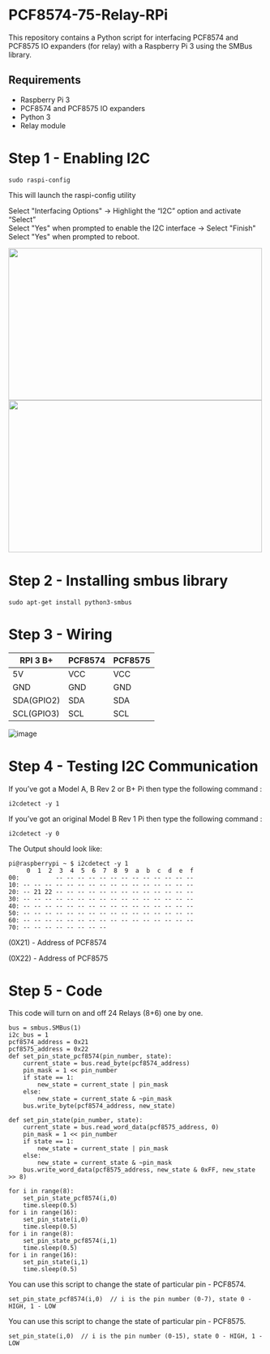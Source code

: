 # PCF8574-75-Relay-RPi
 This repository contains a Python script for interfacing PCF8574 and PCF8575 IO expanders (for relay) with a Raspberry Pi 3 using the SMBus library.

## Requirements

* Raspberry Pi 3
* PCF8574 and PCF8575 IO expanders
* Python 3
* Relay module

# Step 1 - Enabling I2C

```
sudo raspi-config
```
This will launch the raspi-config utility

Select "Interfacing Options"  -> Highlight the “I2C” option and activate “Select”  
Select "Yes" when prompted to enable the I2C interface  -> Select "Finish"  
Select "Yes" when prompted to reboot.

<img src="https://github.com/Nareshraj312/PCF8574-75-Relay-RPi/assets/94052859/0709b2ea-7f6b-4d69-9092-bc704f929e8d" width="500" height="300">  <img src="https://github.com/Nareshraj312/PCF8574-75-Relay-RPi/assets/94052859/61751710-8f25-4222-b91a-2af164de4b4a" width="500" height="300"> 



# Step 2 - Installing smbus library
  ```
  sudo apt-get install python3-smbus
  ```
# Step 3 - Wiring

| RPI 3 B+ | PCF8574 | PCF8575 |
| ------------- | ------------- | ------------- |
| 5V  |  VCC  | VCC  |
| GND  | GND  | GND  |
| SDA(GPIO2)  | SDA  | SDA  |
| SCL(GPIO3)  | SCL  | SCL  |


![image](https://github.com/Nareshraj312/PCF8574-75-Relay-RPi/assets/94052859/85150e37-1eaf-4ea1-9ace-29a51778fcd2)


# Step 4 - Testing I2C Communication
If you’ve got a Model A, B Rev 2 or B+ Pi then type the following command :
```
i2cdetect -y 1
```

If you’ve got an original Model B Rev 1 Pi then type the following command :
```
i2cdetect -y 0
```

The Output should look like:

```
pi@raspberrypi ~ $ i2cdetect -y 1
     0  1  2  3  4  5  6  7  8  9  a  b  c  d  e  f
00:          -- -- -- -- -- -- -- -- -- -- -- -- --
10: -- -- -- -- -- -- -- -- -- -- -- -- -- -- -- --
20: -- 21 22 -- -- -- -- -- -- -- -- -- -- -- -- --
30: -- -- -- -- -- -- -- -- -- -- -- -- -- -- -- --
40: -- -- -- -- -- -- -- -- -- -- -- -- -- -- -- --
50: -- -- -- -- -- -- -- -- -- -- -- -- -- -- -- --
60: -- -- -- -- -- -- -- -- -- -- -- -- -- -- -- --
70: -- -- -- -- -- -- -- --
```

(0X21) - Address of PCF8574

(0X22) - Address of PCF8575


# Step 5 - Code

This code will turn on and off 24 Relays (8+6) one by one.

```
bus = smbus.SMBus(1)
i2c_bus = 1
pcf8574_address = 0x21
pcf8575_address = 0x22 
def set_pin_state_pcf8574(pin_number, state):
    current_state = bus.read_byte(pcf8574_address)
    pin_mask = 1 << pin_number
    if state == 1:
        new_state = current_state | pin_mask
    else:
        new_state = current_state & ~pin_mask
    bus.write_byte(pcf8574_address, new_state)
    
def set_pin_state(pin_number, state):
    current_state = bus.read_word_data(pcf8575_address, 0)
    pin_mask = 1 << pin_number
    if state == 1:
        new_state = current_state | pin_mask
    else:
        new_state = current_state & ~pin_mask
    bus.write_word_data(pcf8575_address, new_state & 0xFF, new_state >> 8)

for i in range(8):
    set_pin_state_pcf8574(i,0)
    time.sleep(0.5)
for i in range(16):
    set_pin_state(i,0)
    time.sleep(0.5)
for i in range(8):
    set_pin_state_pcf8574(i,1)
    time.sleep(0.5)
for i in range(16):
    set_pin_state(i,1)
    time.sleep(0.5)
```

You can use this script to change the state of particular pin - PCF8574.
```
set_pin_state_pcf8574(i,0)  // i is the pin number (0-7), state 0 - HIGH, 1 - LOW
```

You can use this script to change the state of particular pin - PCF8575.
```
set_pin_state(i,0)  // i is the pin number (0-15), state 0 - HIGH, 1 - LOW
```
